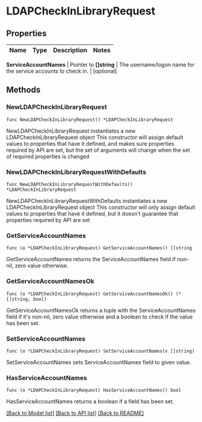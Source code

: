 # LDAPCheckInLibraryRequest


## Properties

Name | Type | Description | Notes
------------ | ------------- | ------------- | -------------


**ServiceAccountNames** | Pointer to **[]string** | The username/logon name for the service accounts to check in. | [optional] 



## Methods


### NewLDAPCheckInLibraryRequest

`func NewLDAPCheckInLibraryRequest() *LDAPCheckInLibraryRequest`

NewLDAPCheckInLibraryRequest instantiates a new LDAPCheckInLibraryRequest object
This constructor will assign default values to properties that have it defined,
and makes sure properties required by API are set, but the set of arguments
will change when the set of required properties is changed

### NewLDAPCheckInLibraryRequestWithDefaults

`func NewLDAPCheckInLibraryRequestWithDefaults() *LDAPCheckInLibraryRequest`

NewLDAPCheckInLibraryRequestWithDefaults instantiates a new LDAPCheckInLibraryRequest object
This constructor will only assign default values to properties that have it defined,
but it doesn't guarantee that properties required by API are set


### GetServiceAccountNames

`func (o *LDAPCheckInLibraryRequest) GetServiceAccountNames() []string`

GetServiceAccountNames returns the ServiceAccountNames field if non-nil, zero value otherwise.

### GetServiceAccountNamesOk

`func (o *LDAPCheckInLibraryRequest) GetServiceAccountNamesOk() (*[]string, bool)`

GetServiceAccountNamesOk returns a tuple with the ServiceAccountNames field if it's non-nil, zero value otherwise
and a boolean to check if the value has been set.

### SetServiceAccountNames

`func (o *LDAPCheckInLibraryRequest) SetServiceAccountNames(v []string)`

SetServiceAccountNames sets ServiceAccountNames field to given value.


### HasServiceAccountNames

`func (o *LDAPCheckInLibraryRequest) HasServiceAccountNames() bool`

HasServiceAccountNames returns a boolean if a field has been set.









[[Back to Model list]](../README.md#documentation-for-models) [[Back to API list]](../README.md#documentation-for-api-endpoints) [[Back to README]](../README.md)


